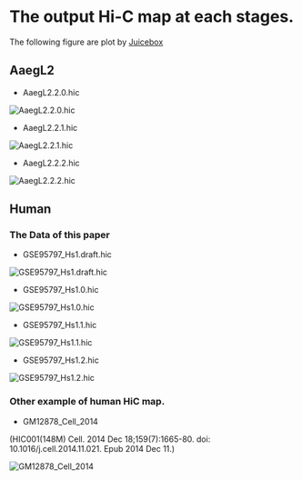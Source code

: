 # The output Hi-C map at each stages.

The following figure are plot by [Juicebox](https://github.com/aidenlab/Juicebox)

## AaegL2

- AaegL2.2.0.hic

![AaegL2.2.0.hic](./img/AaegL2/AaegL2.2.0.hic.png)

- AaegL2.2.1.hic

![AaegL2.2.1.hic](./img/AaegL2/AaegL2.2.1.hic.png)

- AaegL2.2.2.hic

![AaegL2.2.2.hic](./img/AaegL2/AaegL2.2.2.hic.png)

## Human

### The Data of this paper

- GSE95797_Hs1.draft.hic

![GSE95797_Hs1.draft.hic](./img/Human/GSE95797_Hs1.draft.hic.png)

- GSE95797_Hs1.0.hic

![GSE95797_Hs1.0.hic](./img/Human/GSE95797_Hs1.0.hic.png)

- GSE95797_Hs1.1.hic

![GSE95797_Hs1.1.hic](./img/Human/GSE95797_Hs1.1.hic.png)

- GSE95797_Hs1.2.hic

![GSE95797_Hs1.2.hic](./img/Human/GSE95797_Hs1.2.hic.png)

### Other example of human HiC map.

- GM12878_Cell_2014

(HIC001(148M) Cell. 2014 Dec 18;159(7):1665-80. doi: 10.1016/j.cell.2014.11.021. Epub 2014 Dec 11.)

![GM12878_Cell_2014](./img/Human/GM12878_Cell_2014.png)
